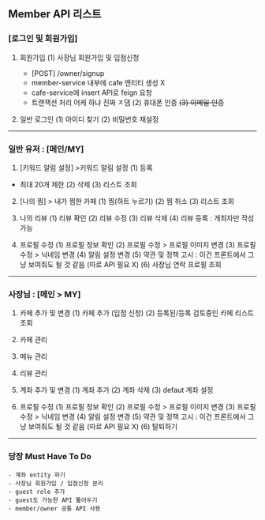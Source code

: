 ## Member API 리스트

### [로그인 및 회원가입]
1. 회원가입
   (1) 사장님 회원가입 및 입점신청
   - [POST] /owner/signup
   - member-service 내부에 cafe 엔티티 생성 X
   - cafe-service에 insert API로 feign 요청
   - 트랜잭션 처리 어케 하냐 진짜 ㅈ댐
     (2) 휴대폰 인증
     ~~(3) 이메일 인증~~

2. 일반 로그인
   (1) 아이디 찾기
   (2) 비밀번호 재설정

----------------------------------------------------------------
### 일반 유저 : [메인/MY]
1. [키워드 알림 설정] >키워드 알림 설정
   (1) 등록
- 최대 20개 제한
  (2) 삭제
  (3) 리스트 조회

2. [나의 찜] > 내가 찜한 카페
   (1) 찜(하트 누르기)
   (2) 찜 취소
   (3) 리스트 조회

3. 나의 리뷰
   (1) 리뷰 확인
   (2) 리뷰 수정
   (3) 리뷰 삭제
   (4) 리뷰 등록 : 개최자만 작성 가능

4. 프로필 수정
   (1) 프로필 정보 확인
   (2) 프로필 수정 > 프로필 이미지 변경
   (3) 프로필 수정 > 닉네임 변경
   (4) 알림 설정 변경
   (5) 약관 및 정책 고시 : 이건 프론트에서 그냥 보여줘도 될 것 같음 (따로 API 필요 X)
   (6) 사장님 연락 프로필 조회
----------------------------------------------------------------
### 사장님 : [메인 > MY]
1. 카페 추가 및 변경
   (1) 카페 추가 (입점 신청)
   (2) 등록된/등록 검토중인 카페 리스트 조회

2. 카페 관리
3. 메뉴 관리
4. 리뷰 관리
5. 계좌 추가 및 변경
   (1) 계좌 추가
   (2) 계좌 삭제
   (3) defaut 계좌 설정

6. 프로필 수정
   (1) 프로필 정보 확인
   (2) 프로필 수정 > 프로필 이미지 변경
   (3) 프로필 수정 > 닉네임 변경
   (4) 알림 설정 변경
   (5) 약관 및 정책 고시 : 이건 프론트에서 그냥 보여줘도 될 것 같음 (따로 API 필요 X)
   (6) 탈퇴하기

----------------------------------------------------------------
### 당장 Must Have To Do
```angular2html
- 계좌 entity 파기
- 사장님 회원가입 / 입점신청 분리
- guest role 추가
- guest도 가능한 API 뚫어두기
- member/owner 공통 API 사용
```